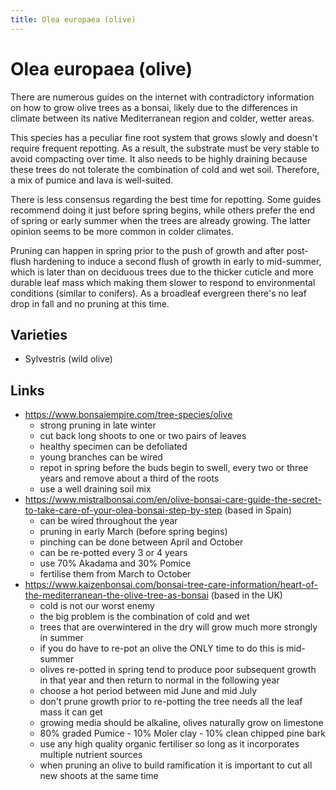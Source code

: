 ```yaml
---
title: Olea europaea (olive)
---
```


# Olea europaea (olive)

There are numerous guides on the internet with contradictory information on how
to grow olive trees as a bonsai, likely due to the differences in climate
between its native Mediterranean region and colder, wetter areas.

This species has a peculiar fine root system that grows slowly and
doesn't require frequent repotting. As a result, the substrate must be
very stable to avoid compacting over time. It also needs to be highly
draining because these trees do not tolerate the combination of cold
and wet soil. Therefore, a mix of pumice and lava is well-suited.

There is less consensus regarding the best time for repotting. Some
guides recommend doing it just before spring begins, while others
prefer the end of spring or early summer when the trees are already
growing. The latter opinion seems to be more common in colder climates.

Pruning can happen in spring prior to the push of growth and after post-flush
hardening to induce a second flush of growth in early to mid-summer, which is
later than on deciduous trees due to the thicker cuticle and more durable leaf
mass which making them slower to respond to environmental conditions (similar
to conifers). As a broadleaf evergreen there's no leaf drop in fall and no
pruning at this time.

## Varieties

- Sylvestris (wild olive)

## Links

- https://www.bonsaiempire.com/tree-species/olive
  - strong pruning in late winter
  - cut back long shoots to one or two pairs of leaves
  - healthy specimen can be defoliated
  - young branches can be wired
  - repot in spring before the buds begin to swell, every two or three years and remove about a third of the roots
  - use a well draining soil mix
- https://www.mistralbonsai.com/en/olive-bonsai-care-guide-the-secret-to-take-care-of-your-olea-bonsai-step-by-step (based in Spain)
  - can be wired throughout the year
  - pruning in early March (before spring begins)
  - pinching can be done between April and October
  - can be re-potted every 3 or 4 years
  - use 70% Akadama and 30% Pomice
  - fertilise them from March to October
- https://www.kaizenbonsai.com/bonsai-tree-care-information/heart-of-the-mediterranean-the-olive-tree-as-bonsai (based in the UK)
  - cold is not our worst enemy
  - the big problem is the combination of cold and wet
  - trees that are overwintered in the dry will grow much more strongly in summer
  - if you do have to re-pot an olive the ONLY time to do this is mid-summer
  - olives re-potted in spring tend to produce poor subsequent growth in that year and then return to normal in the following year
  - choose a hot period between mid June and mid July
  - don't prune growth prior to re-potting the tree needs all the leaf mass it can get
  - growing media should be alkaline, olives naturally grow on limestone
  - 80% graded Pumice - 10% Moler clay - 10% clean chipped pine bark
  - use any high quality organic fertiliser so long as it incorporates multiple nutrient sources
  - when pruning an olive to build ramification it is important to cut all new shoots at the same time
